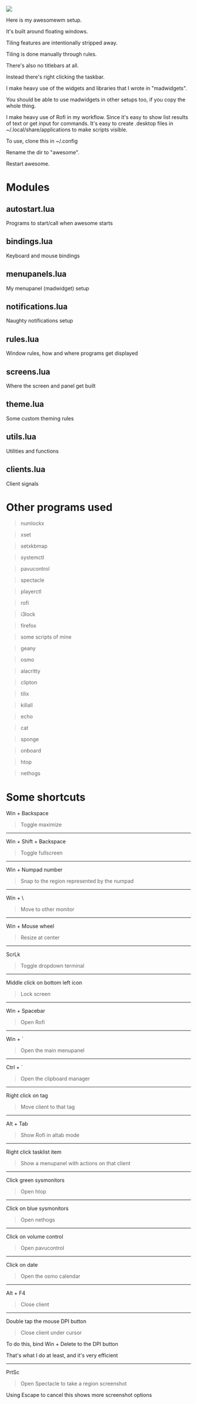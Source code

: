 ![](https://i.imgur.com/IVpRXUC.jpg)

Here is my awesomewm setup.

It's built around floating windows.

Tiling features are intentionally stripped away.

Tiling is done manually through rules.

There's also no titlebars at all.

Instead there's right clicking the taskbar.

I make heavy use of the widgets and libraries that I wrote in "madwidgets".

You should be able to use madwidgets in other setups too, if you copy the whole thing.

I make heavy use of Rofi in my workflow.
Since it's easy to show list results of text or get input for commands. It's easy to create .desktop files in ~/.local/share/applications to make scripts visible.

To use, clone this in ~/.config

Rename the dir to "awesome".

Restart awesome.

# Modules

## autostart.lua
Programs to start/call when awesome starts

## bindings.lua
Keyboard and mouse bindings

## menupanels.lua
My menupanel (madwidget) setup

## notifications.lua
Naughty notifications setup

## rules.lua
Window rules, how and where programs get displayed

## screens.lua
Where the screen and panel get built

## theme.lua
Some custom theming rules

## utils.lua
Utilities and functions

## clients.lua
Client signals

# Other programs used

>numlockx

>xset

>setxkbmap

>systemctl

>pavucontrol

>spectacle

>playerctl

>rofi

>i3lock

>firefox

>some scripts of mine

>geany

>osmo

>alacritty

>clipton

>tilix

>killall

>echo

>cat

>sponge

>onboard

>htop

>nethogs

# Some shortcuts

Win + Backspace

>Toggle maximize

---

Win + Shift + Backspace

>Toggle fullscreen

---

Win + Numpad number

>Snap to the region represented by the numpad

---

Win + \

>Move to other monitor

---

Win + Mouse wheel

>Resize at center

---

ScrLk

>Toggle dropdown terminal

---

Middle click on bottom left icon

>Lock screen

---

Win + Spacebar

>Open Rofi

---

Win + `

>Open the main menupanel

---

Ctrl + `

>Open the clipboard manager

---

Right click on tag

>Move client to that tag

---

Alt + Tab

>Show Rofi in altab mode

---

Right click tasklist item

>Show a menupanel with actions on that client

---

Click green sysmonitors

>Open htop

---

Click on blue sysmonitors

>Open nethogs

---

Click on volume control

>Open pavucontrol

---

Click on date

>Open the osmo calendar

---

Alt + F4

>Close client

---

Double tap the mouse DPI button

>Close client under cursor

To do this, bind Win + Delete to the DPI button

That's what I do at least, and it's very efficient

---

PrtSc

>Open Spectacle to take a region screenshot

Using Escape to cancel this shows more screenshot options